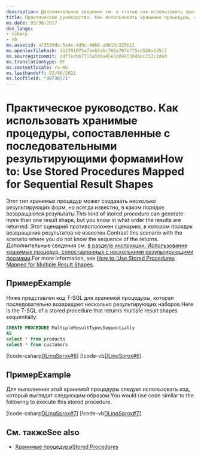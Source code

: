 ```yaml
---
description: Дополнительные сведения см. в статье как использовать хранимые процедуры, сопоставленные для последовательной формы результатов.
title: Практическое руководство. Как использовать хранимые процедуры, сопоставленные с последовательными результирующими формами
ms.date: 03/30/2017
dev_langs:
- csharp
- vb
ms.assetid: a73530de-5a4e-4d9c-8d66-abb19c225b11
ms.openlocfilehash: 3b5791875a7beb5a0c702e787e775cd528ab2517
ms.sourcegitcommit: ddf7edb67715a5b9a45e3dd44536dabc153c1de0
ms.translationtype: MT
ms.contentlocale: ru-RU
ms.lasthandoff: 02/06/2021
ms.locfileid: "99738771"
---
```

# <a name="how-to-use-stored-procedures-mapped-for-sequential-result-shapes"></a><span data-ttu-id="39ca9-103">Практическое руководство. Как использовать хранимые процедуры, сопоставленные с последовательными результирующими формами</span><span class="sxs-lookup"><span data-stu-id="39ca9-103">How to: Use Stored Procedures Mapped for Sequential Result Shapes</span></span>

<span data-ttu-id="39ca9-104">Этот тип хранимых процедур может создавать несколько результирующих форм, но всегда известно, в каком порядке возвращаются результаты.</span><span class="sxs-lookup"><span data-stu-id="39ca9-104">This kind of stored procedure can generate more than one result shape, but you know in what order the results are returned.</span></span> <span data-ttu-id="39ca9-105">Этот сценарий противоположен сценарию, в котором порядок возвращения результатов не известен.</span><span class="sxs-lookup"><span data-stu-id="39ca9-105">Contrast this scenario with the scenario where you do not know the sequence of the returns.</span></span> <span data-ttu-id="39ca9-106">Дополнительные сведения см. [в разделе инструкции. Использование хранимых процедур, сопоставленных с несколькими результирующими формами](how-to-use-stored-procedures-mapped-for-multiple-result-shapes.md).</span><span class="sxs-lookup"><span data-stu-id="39ca9-106">For more information, see [How to: Use Stored Procedures Mapped for Multiple Result Shapes](how-to-use-stored-procedures-mapped-for-multiple-result-shapes.md).</span></span>  
  
## <a name="example"></a><span data-ttu-id="39ca9-107">Пример</span><span class="sxs-lookup"><span data-stu-id="39ca9-107">Example</span></span>  

 <span data-ttu-id="39ca9-108">Ниже представлен код T-SQL для хранимой процедуры, которая последовательно возвращает несколько результирующих наборов.</span><span class="sxs-lookup"><span data-stu-id="39ca9-108">Here is the T-SQL of a stored procedure that returns multiple result shapes sequentially:</span></span>  
  
```sql
CREATE PROCEDURE MultipleResultTypesSequentially  
AS  
select * from products  
select * from customers  
```  
  
 [!code-csharp[DLinqSprox#6](../../../../../../samples/snippets/csharp/VS_Snippets_Data/DLinqSprox/cs/northwind-sprox.cs#6)]
 [!code-vb[DLinqSprox#6](../../../../../../samples/snippets/visualbasic/VS_Snippets_Data/DLinqSprox/vb/northwind-sprox.vb#6)]  
  
## <a name="example"></a><span data-ttu-id="39ca9-109">Пример</span><span class="sxs-lookup"><span data-stu-id="39ca9-109">Example</span></span>  

 <span data-ttu-id="39ca9-110">Для выполнения этой хранимой процедуры следует использовать код, который выглядит следующим образом:</span><span class="sxs-lookup"><span data-stu-id="39ca9-110">You would use code similar to the following to execute this stored procedure.</span></span>  
  
 [!code-csharp[DLinqSprox#7](../../../../../../samples/snippets/csharp/VS_Snippets_Data/DLinqSprox/cs/Program.cs#7)]
 [!code-vb[DLinqSprox#7](../../../../../../samples/snippets/visualbasic/VS_Snippets_Data/DLinqSprox/vb/Module1.vb#7)]  
  
## <a name="see-also"></a><span data-ttu-id="39ca9-111">См. также</span><span class="sxs-lookup"><span data-stu-id="39ca9-111">See also</span></span>

- [<span data-ttu-id="39ca9-112">Хранимые процедуры</span><span class="sxs-lookup"><span data-stu-id="39ca9-112">Stored Procedures</span></span>](stored-procedures.md)
